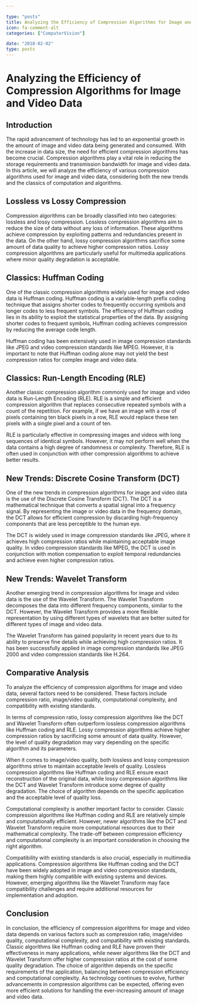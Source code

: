 ```yaml
---

type: "posts"
title: Analyzing the Efficiency of Compression Algorithms for Image and Video Data
icon: fa-comment-alt
categories: ["ComputerVision"]

date: "2018-02-02"
type: posts
---
```





# Analyzing the Efficiency of Compression Algorithms for Image and Video Data

## Introduction

The rapid advancement of technology has led to an exponential growth in the amount of image and video data being generated and consumed. With the increase in data size, the need for efficient compression algorithms has become crucial. Compression algorithms play a vital role in reducing the storage requirements and transmission bandwidth for image and video data. In this article, we will analyze the efficiency of various compression algorithms used for image and video data, considering both the new trends and the classics of computation and algorithms.

## Lossless vs Lossy Compression

Compression algorithms can be broadly classified into two categories: lossless and lossy compression. Lossless compression algorithms aim to reduce the size of data without any loss of information. These algorithms achieve compression by exploiting patterns and redundancies present in the data. On the other hand, lossy compression algorithms sacrifice some amount of data quality to achieve higher compression ratios. Lossy compression algorithms are particularly useful for multimedia applications where minor quality degradation is acceptable.

## Classics: Huffman Coding

One of the classic compression algorithms widely used for image and video data is Huffman coding. Huffman coding is a variable-length prefix coding technique that assigns shorter codes to frequently occurring symbols and longer codes to less frequent symbols. The efficiency of Huffman coding lies in its ability to exploit the statistical properties of the data. By assigning shorter codes to frequent symbols, Huffman coding achieves compression by reducing the average code length.

Huffman coding has been extensively used in image compression standards like JPEG and video compression standards like MPEG. However, it is important to note that Huffman coding alone may not yield the best compression ratios for complex image and video data.

## Classics: Run-Length Encoding (RLE)

Another classic compression algorithm commonly used for image and video data is Run-Length Encoding (RLE). RLE is a simple and efficient compression algorithm that replaces consecutive repeated symbols with a count of the repetition. For example, if we have an image with a row of pixels containing ten black pixels in a row, RLE would replace these ten pixels with a single pixel and a count of ten.

RLE is particularly effective in compressing images and videos with long sequences of identical symbols. However, it may not perform well when the data contains a high degree of randomness or complexity. Therefore, RLE is often used in conjunction with other compression algorithms to achieve better results.

## New Trends: Discrete Cosine Transform (DCT)

One of the new trends in compression algorithms for image and video data is the use of the Discrete Cosine Transform (DCT). The DCT is a mathematical technique that converts a spatial signal into a frequency signal. By representing the image or video data in the frequency domain, the DCT allows for efficient compression by discarding high-frequency components that are less perceptible to the human eye.

The DCT is widely used in image compression standards like JPEG, where it achieves high compression ratios while maintaining acceptable image quality. In video compression standards like MPEG, the DCT is used in conjunction with motion compensation to exploit temporal redundancies and achieve even higher compression ratios.

## New Trends: Wavelet Transform

Another emerging trend in compression algorithms for image and video data is the use of the Wavelet Transform. The Wavelet Transform decomposes the data into different frequency components, similar to the DCT. However, the Wavelet Transform provides a more flexible representation by using different types of wavelets that are better suited for different types of image and video data.

The Wavelet Transform has gained popularity in recent years due to its ability to preserve fine details while achieving high compression ratios. It has been successfully applied in image compression standards like JPEG 2000 and video compression standards like H.264.

## Comparative Analysis

To analyze the efficiency of compression algorithms for image and video data, several factors need to be considered. These factors include compression ratio, image/video quality, computational complexity, and compatibility with existing standards.

In terms of compression ratio, lossy compression algorithms like the DCT and Wavelet Transform often outperform lossless compression algorithms like Huffman coding and RLE. Lossy compression algorithms achieve higher compression ratios by sacrificing some amount of data quality. However, the level of quality degradation may vary depending on the specific algorithm and its parameters.

When it comes to image/video quality, both lossless and lossy compression algorithms strive to maintain acceptable levels of quality. Lossless compression algorithms like Huffman coding and RLE ensure exact reconstruction of the original data, while lossy compression algorithms like the DCT and Wavelet Transform introduce some degree of quality degradation. The choice of algorithm depends on the specific application and the acceptable level of quality loss.

Computational complexity is another important factor to consider. Classic compression algorithms like Huffman coding and RLE are relatively simple and computationally efficient. However, newer algorithms like the DCT and Wavelet Transform require more computational resources due to their mathematical complexity. The trade-off between compression efficiency and computational complexity is an important consideration in choosing the right algorithm.

Compatibility with existing standards is also crucial, especially in multimedia applications. Compression algorithms like Huffman coding and the DCT have been widely adopted in image and video compression standards, making them highly compatible with existing systems and devices. However, emerging algorithms like the Wavelet Transform may face compatibility challenges and require additional resources for implementation and adoption.

## Conclusion

In conclusion, the efficiency of compression algorithms for image and video data depends on various factors such as compression ratio, image/video quality, computational complexity, and compatibility with existing standards. Classic algorithms like Huffman coding and RLE have proven their effectiveness in many applications, while newer algorithms like the DCT and Wavelet Transform offer higher compression ratios at the cost of some quality degradation. The choice of algorithm depends on the specific requirements of the application, balancing between compression efficiency and computational complexity. As technology continues to evolve, further advancements in compression algorithms can be expected, offering even more efficient solutions for handling the ever-increasing amount of image and video data.